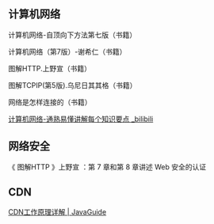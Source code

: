 ## 计算机网络

计算机网络-自顶向下方法第七版（书籍）

计算机网络（第7版）-谢希仁（书籍）

图解HTTP.上野宣（书籍）

图解TCPIP(第5版).乌尼日其其格（书籍）

网络是怎样连接的（书籍）

[计算机网络-通熟易懂讲解每个知识要点 _bilibili](https://space.bilibili.com/327247876/channel/collectiondetail?sid=60187)





## 网络安全

《 图解HTTP 》上野宣 ：第 7 章和第 8 章讲述 Web 安全的认证



## CDN

[CDN工作原理详解 | JavaGuide](https://javaguide.cn/high-performance/cdn.html)